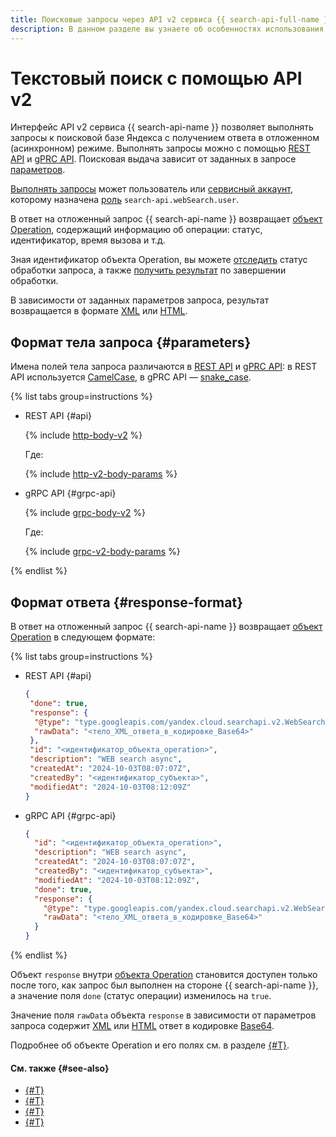 ```yaml
---
title: Поисковые запросы через API v2 сервиса {{ search-api-full-name }}
description: В данном разделе вы узнаете об особенностях использования и формате поисковых запросов при обращении к сервису {{ search-api-name }} через интерфейс API v2.
---
```


# Текстовый поиск с помощью API v2

Интерфейс API v2 сервиса {{ search-api-name }} позволяет выполнять запросы к поисковой базе Яндекса с получением ответа в отложенном (асинхронном) режиме. Выполнять запросы можно с помощью [REST API](../api-ref/) и [gPRC API](../api-ref/grpc/). Поисковая выдача зависит от заданных в запросе [параметров](#parameters).

[Выполнять запросы](../operations/web-search.md) может пользователь или [сервисный аккаунт](../../iam/concepts/users/service-accounts.md), которому назначена [роль](../security/index.md#search-api-webSearch-user) `search-api.webSearch.user`.

В ответ на отложенный запрос {{ search-api-name }} возвращает [объект Operation](#response-format), содержащий информацию об операции: статус, идентификатор, время вызова и т.д. 

Зная идентификатор объекта Operation, вы можете [отследить](../operations/web-search.md#verify-operation) статус обработки запроса, а также [получить результат](../operations/web-search.md#get-response) по завершении обработки.

В зависимости от заданных параметров запроса, результат возвращается в формате [XML](./response.md) или [HTML](./html-response.md).

## Формат тела запроса {#parameters}

Имена полей тела запроса различаются в [REST API](../api-ref/) и [gPRC API](../api-ref/grpc/): в REST API используется [CamelCase](https://ru.wikipedia.org/wiki/CamelCase), в gPRC API — [snake_case](https://ru.wikipedia.org/wiki/Snake_case).

{% list tabs group=instructions %}

- REST API {#api}

  {% include [http-body-v2](../../_includes/search-api/http-body-v2.md) %}

  Где:

  {% include [http-v2-body-params](../../_includes/search-api/http-v2-body-params.md) %}

- gRPC API {#grpc-api}

  {% include [grpc-body-v2](../../_includes/search-api/grpc-body-v2.md) %}

  Где:

  {% include [grpc-v2-body-params](../../_includes/search-api/grpc-v2-body-params.md) %}

{% endlist %}

## Формат ответа {#response-format}

В ответ на отложенный запрос {{ search-api-name }} возвращает [объект Operation](../../api-design-guide/concepts/operation.md) в следующем формате:

{% list tabs group=instructions %}

- REST API {#api}

  ```json
  {
   "done": true,
   "response": {
    "@type": "type.googleapis.com/yandex.cloud.searchapi.v2.WebSearchResponse",
    "rawData": "<тело_XML_ответа_в_кодировке_Base64>"
   },
   "id": "<идентификатор_объекта_operation>",
   "description": "WEB search async",
   "createdAt": "2024-10-03T08:07:07Z",
   "createdBy": "<идентификатор_субъекта>",
   "modifiedAt": "2024-10-03T08:12:09Z"
  }
  ```

- gRPC API {#grpc-api}

  ```json
  {
    "id": "<идентификатор_объекта_operation>",
    "description": "WEB search async",
    "createdAt": "2024-10-03T08:07:07Z",
    "createdBy": "<идентификатор_субъекта>",
    "modifiedAt": "2024-10-03T08:12:09Z",
    "done": true,
    "response": {
      "@type": "type.googleapis.com/yandex.cloud.searchapi.v2.WebSearchResponse",
      "rawData": "<тело_XML_ответа_в_кодировке_Base64>"
    }
  }
  ```

{% endlist %}

Объект `response` внутри [объекта Operation](../../api-design-guide/concepts/operation.md) становится доступен только после того, как запрос был выполнен на стороне {{ search-api-name }}, а значение поля `done` (статус операции) изменилось на `true`.

Значение поля `rawData` объекта `response` в зависимости от параметров запроса содержит [XML](./response.md) или [HTML](./html-response.md) ответ в кодировке [Base64](https://ru.wikipedia.org/wiki/Base64).

Подробнее об объекте Operation и его полях см. в разделе [{#T}](../../api-design-guide/concepts/operation.md).

#### См. также {#see-also}

* [{#T}](../operations/web-search.md)
* [{#T}](./response.md)
* [{#T}](../api-ref/authentication.md)
* [{#T}](../security/index.md)